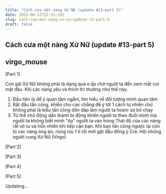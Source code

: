 ```yaml
---
title: "Cách cưa một nàng Xử Nữ (update #13-part 5)"
date: 2025-06-12T22:31:19Z
slug: cach-cua-mot-nang-xu-nu-update-13-part-5
draft: false
---
```


## Cách cưa một nàng Xử Nữ (update #13-part 5)

## virgo_mouse

[Part 1] 
 
Con gái Xử Nữ không phải là dạng quá e ấp chờ người ta đến xem mắt coi mặt đâu. Khi các nàng yêu và thích thì thường như thế này.
 
 1. Đầu tiên là để ý quan tâm ngầm, tìm hiểu về đối tượng mình quan tâm
 2. Bắt đầu tấn công, khiến cho các chằng để ý tới 1 cách tự nhiên chứ không phải là kiểu tấn công dồn dập làm người ta hoanr sợ bỏ chạy 
 3. Từ thế chủ động dần thành bị động khiến người ta theo đuổi mình mà người ta không biết mình "dụ" người ta vào tròng 
 Thái độ của các nàng rất vô tư và hồn nhiên khi tiếp cận bạn. Khi bạn tấn công ngược lại còn bị các nàng ỏng ẹo, nũng nịu 1 tí rồi mới gật đầu đồng ý 
 ​Cre: Hội những người cung Xử Nữ (Virgo)​ 
 
[Part 2]
 
[Part 3]
 
[Part 4]
 
[Part 5]
 
Updating...